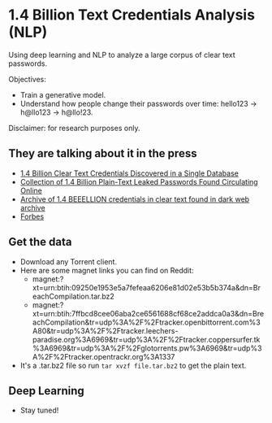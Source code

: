 # 1.4 Billion Text Credentials Analysis (NLP)

Using deep learning and NLP to analyze a large corpus of clear text passwords.

Objectives:
- Train a generative model.
- Understand how people change their passwords over time: hello123 -> h@llo123 -> h@llo!23.

Disclaimer: for research purposes only.

## They are talking about it in the press

- [1.4 Billion Clear Text Credentials Discovered in a Single Database](https://medium.com/4iqdelvedeep/1-4-billion-clear-text-credentials-discovered-in-a-single-database-3131d0a1ae14)
- [Collection of 1.4 Billion Plain-Text Leaked Passwords Found Circulating Online](https://thehackernews.com/2017/12/data-breach-password-list.html)
- [Archive of 1.4 BEEELLION credentials in clear text found in dark web archive](https://www.theregister.co.uk/2017/12/12/archive_of_14_beeelion_credentials_in_clear_text_found_in_dark_web_archive/)
- [Forbes](https://www.forbes.com/sites/leemathews/2017/12/11/billion-hacked-passwords-dark-web/#74a6cf4221f2)



## Get the data

- Download any Torrent client.
- Here are some magnet links you can find on Reddit:
  - magnet:?xt=urn:btih:09250e1953e5a7fefeaa6206e81d02e53b5b374a&dn=BreachCompilation.tar.bz2
  - magnet:?xt=urn:btih:7ffbcd8cee06aba2ce6561688cf68ce2addca0a3&dn=BreachCompilation&tr=udp%3A%2F%2Ftracker.openbittorrent.com%3A80&tr=udp%3A%2F%2Ftracker.leechers-paradise.org%3A6969&tr=udp%3A%2F%2Ftracker.coppersurfer.tk%3A6969&tr=udp%3A%2F%2Fglotorrents.pw%3A6969&tr=udp%3A%2F%2Ftracker.opentrackr.org%3A1337
- It's a .tar.bz2 file so run `tar xvzf file.tar.bz2` to get the plain text.

## Deep Learning

- Stay tuned!
